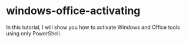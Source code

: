 # windows-office-activating
In this tutorial, I will show you how to activate Windows and Office tools using only PowerShell.
